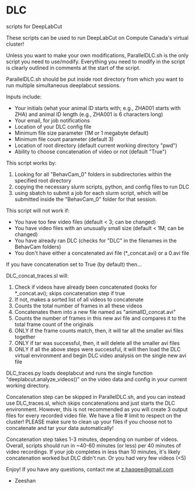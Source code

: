 # DLC
scripts for DeepLabCut

These scripts can be used to run DeepLabCut on Compute Canada's virtual cluster!

Unless you want to make your own modifications, ParallelDLC.sh is the only script you need to use/modify. 
Everything you need to modify in the script is clearly outlined in comments at the start of the script.

ParallelDLC.sh should be put inside root directory from which you want to run multiple simultaneous deeplabcut sessions.

Inputs include:
- Your initials (what your animal ID starts with; e.g., ZHA001 starts with ZHA) and animal ID length (e.g., ZHA001 is 6 characters long)
- Your email, for job notifications
- Location of your DLC config file
- Minimum file size parameter (1M or 1 megabyte default)
- Minimum file count parameter (default 3)
- Location of root directory (default current working directory "pwd")
- Ability to choose concatenation of video or not (default "True")

This script works by:

1. Looking for all "BehavCam_0" folders in subdirectories within the specified root directory
2. copying the necessary slurm scripts, python, and config files to run DLC
3. using sbatch to submit a job for each slurm script, which will be submitted inside the "BehavCam_0" folder for that session.

This script will not work if:
- You have too few video files (default < 3; can be changed)
- You have video files with an unusually small size (default < 1M; can be changed)
- You have already ran DLC (checks for "DLC" in the filenames in the BehavCam folders)
- You don't have either a concatenated avi file (*_concat.avi) or a 0.avi file

If you have concatenation set to True (by default) then...

DLC_concat_traces.sl will:

1. Check if videos have already been concatenated (looks for *_concat.avi); skips concatenation step if true
2. If not, makes a sorted list of all videos to concatenate
3. Counts the total number of frames in all these videos
4. Concatenates them into a new file named as "animalID_concat.avi"
5. Counts the number of frames in this new avi file and compares it to the total frame count of the originals
6. ONLY if the frame counts match, then, it will tar all the smaller avi files together
7. ONLY if tar was successful, then, it will delete all the smaller avi files
8. ONLY if all the above steps were successful, it will then load the DLC virtual environment and begin DLC video analysis on the single new avi file 

DLC_traces.py loads deeplabcut and runs the single function "deeplabcut.analyze_videos()" on the video data and config in your current working directory.

Concatenation step can be skipped in ParallelDLC.sh, and you can instead use DLC_traces.sl, which skips concatenations and just starts the DLC environment. 
However, this is not recommended as you will create 3 output files for every recorded video file. 
We have a file # limit to respect on the cluster! PLEASE make sure to clean up your files if you choose not to concatenate and tar your data automatically!

Concatenation step takes 1-3 minutes, depending on number of videos.
Overall, scripts should run in ~40-60 minutes (or less) per 40 minutes of video recordings.
If your job completes in less than 10 minutes, it's likely concatenation worked but DLC didn't run. Or you had very few videos (<5)

Enjoy! If you have any questions, contact me at z.haqqee@gmail.com

- Zeeshan
